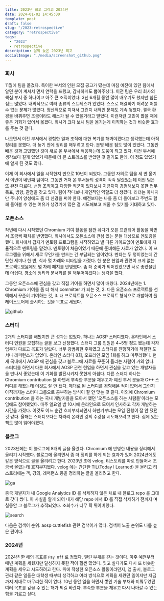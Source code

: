 ```yaml
---
title: 2023년 회고 그리고 2024년
date: 2024-01-02 14:45:00
template: post
draft: false
slug: "/2023-retrospective"
category: "retrospective"
tags:
  - "2023"
  - retrospective
description: 살짝 늦은 2023년 회고
socialImage: "./media/screenshot_github.png"
---
```


### 회사

11월에 팀을 옮겼다. 특이한 부서의 인원 모집 공고가 떴는데 마침 예전에 있던 팀에서 알던 분이 계셔서 먼저 연락을 드렸고, 감사하게도 뽑아주셨다. 이전 팀은 우리 회사의 핵심 부서 중 하나이고 아주 큰 조직이었다. 3년 6개월 동안 많이 배우기도 했지만 힘든 점도 많았다. 내외적으로 여러 종류의 스트레스가 있었다. 스스로 해결하기 어려운 어쩔 수 없는 문제가 많았다. 정신적으로 지쳐서 그런지 내적인 문제도 계속 쌓였다. 결국 환경을 바꿔주면 조금이라도 해소가 될 수 있을거라고 믿었다. 이런저런 고민이 많을 때에 좋은 기회가 있어서 옮겼다. 회사가 크다 보니 팀을 옮기는게 이직하는 것과 비슷한 효과를 주는 것 같다.

나오면서 이전 부서에서 경험한 일과 조직에 대한 복기를 해봐야겠다고 생각했는데 아직 정리를 못했다. 더 늦기 전에 정리를 해두려고 한다. 분명 배운 점도 많이 있었다. 그동안 배운 것과 고민했던 것이 새로 온 부서에서 적응하는데 도움이 되고 있다. 이전 부서에 생각보다 길게 있었기 때문에 더 큰 스트레스를 받았던 것 같기도 한데, 이 정도 있었기에 알게 된 것도 많다.

이제 이 회사에서 일을 시작한지 만으로 10년이 되었다. 그동안 자의로 팀을 세 번 옮겨서 이번이 네번째 팀이다. 그동안 거쳐 온 부서들의 성격이 각각 달랐었는데 이번 팀은 또 완전 다르다. 선행 조직이고 다양한 직군이 있다보니 지금까지 경험해보지 못한 업무 목표, 방향, 관점을 갖고 있다. 팀이 작다보니 개인적인 역할도 더 생겼다. 리더는 아니지만 주니어 양성에도 좀 더 신경을 써야 한다. 예전보다는 나를 좀 더 돌아보고 주변도 함께 돌아볼 수 있는 여유가 생겼기에 많은 걸 시도해보고 배울 수 있기를 기대하고 있다.

### 오픈소스

작년에 다시 시작했던 Chromium 기여 활동을 잠깐 쉬다가 오픈 프런티어 활동을 하면서 조금씩 패치를 반영했다. 회사에서도 오픈소스에 관심 있는 분들 대상으로 멘토링을 했다. 회사에서 갑자기 멘토링 프로그램을 시작하였고 별 다른 가이드없이 멘토에게 자율적으로 멘토링을 맡겼다. 멘토링이 처음이었기 때문에 준비해둔 자료가 없었다. 이 프로그램을 위해서 새로 무언가를 만드는 건 부담되는 일이었다. 멘티는 두 명이었는데 간단한 세미나 한 번, 식사 몇 차례와 티타임을 가졌다. 한 분은 현업과 관련이 크게 없는 프로젝트였음에도 몇 차례 패치를 반영했다. 좀 더 준비가 되어있었으면 서로 좋았을텐데 아쉽다. 평소에 정리와 문서화를 잘 해두어야겠다는 생각을 했다.

그동안 오픈소스에 관심을 갖고 직접 기여를 하면서 많이 배웠다. 2024년에는 1. Chromium 기여를 좀 더 해서 committer 가 되는 것, 2. 다른 오픈소스 프로젝트를 선택해서 꾸준히 기여하는 것, 3. 내 프로젝트를 오픈소스 프로젝트 형식으로 개발하여 플레이스토어에 출시하는 것을 목표로 세웠다.

![github](/media/screenshot_github.png)

### 스터디

2개의 스터디를 해봤지만 큰 성과는 없었다. 하나는 AOSP 스터디였다. 온라인에서 스터디 인원을 모집하는 글을 보고 신청했다. 스터디 그룹 인원은 4~5명 정도 됐는데 각자 업무가 다르고 목표가 달랐다. 너무 광범위한 주제였고 스터디를 진행하기에 적절한 도서나 레퍼런스가 없었다. 온라인 스터디 8회, 오프라인 모임 1회를 하고 마무리했다. 현재 국내에서 AOSP 에 관심을 갖고 블로그에 자료를 꾸준히 올리는 사람이 거의 없다. 스터디를 하면서 다른 회사에서 AOSP 관련 현업을 하면서 관심을 갖고 있는 개발자들을 만나서 좋았는데 이 기회를 발전시키지 못한게 아쉽다. 다른 스터디 하나는 Chromium contribution 을 하면서 부족한 부분을 채우고자 예전 부서 분들과 C++ 스터디를 해봤는데 이것도 잘 안 됐다. 제대로 된 스터디를 경험해본 적이 없어서 그런지 아직까지는 스터디 그룹으로 공부하는 방식이 잘 안 맞는 것 같다. 이외에 Chromium contribution 을 하는 국내 개발자들을 모아서 했던 '오픈소스를 하는 사람들'이라는 모임에도 참여했었다. 매주 일요일 밤 10시에 온라인으로 모여서 인사하고 각자 개발하는 시간을 가졌다. 이것도 어느 순간 흐지부지되면서 하반기부터는 모임 진행이 잘 안 됐던 것 같다. 올해는 스터디보다는 차라리 온라인 강의 수강을 시도해보려고 한다. 집에 있는 책도 많이 읽어야겠다.

### 블로그

2023년에는 이 블로그에 8개의 글을 올렸다. Chromium 에 반영한 내용을 정리해서 올리기 시작했다. 블로그에 올리면서 좀 더 정리를 하게 되는 효과가 있어 2024년에도 같은 방식으로 글을 올리려고 한다. 2023년 초에 velog, 티스토리를 따로 만들어서 조금씩 올렸는데 흐지부지됐다. velog 에는 간단한 TIL(Today I Learned) 을 올리고 티스토리에는 책, 강의, 레퍼런스 등을 정리하는 글을 올리려고 한다.

![ga](/media/screenshot_ga.png)

중국 개발자가 내 Google Analytics ID 를 삭제하지 않은 채로 내 블로그 repo 를 그대로 갖다 썼다. 이 사실을 알게 되어 내가 해당 repo 에서 ID 를 직접 삭제하기 전까지 며칠동안 그 블로그가 추적되었다. 조회수가 너무 확 튀어버렸다.

![search](/media/screenshot_search.png)

다음은 검색어 순위. aosp cuttlefish 관련 검색어가 많다. 검색어 노출 순위도 나름 높은 편이다.

### 2024년

2024년 한 해의 목표를 `Pay Off` 로 정했다. 밀린 부채를 갚는 것이다. 아주 예전부터 매년 계획을 세웠지만 달성하지 못한 적이 훨씬 많았다. 잊고 살다가도 다시 또 비슷한 계획을 세우고 시도하려고 한다. 위에 작성한 오픈소스 활동이라던지, 앱 출시, 블로그 관리 같은 일들은 대학생 때부터 생각하고 여러 방식으로 계획을 세웠던 일이지만 지금까지 제대로 마무리한 적이 없다. 10년 동안 일을 하면서 쌓인 기술 부채와 미뤄두었던 여러 목표를 갚을 수 있는 해가 되길 바란다. 부족한 부분을 채우고 다시 나아갈 수 있는 힘을 기르고 싶다.
